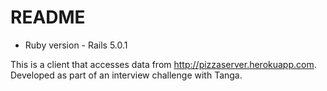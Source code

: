 # README

* Ruby version - Rails 5.0.1

This is a client that accesses data from http://pizzaserver.herokuapp.com. Developed as part of an interview challenge with Tanga.